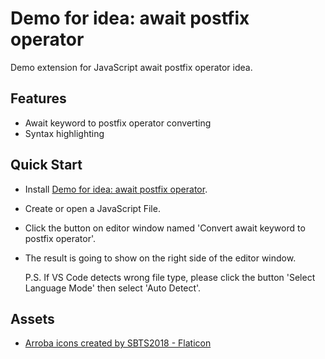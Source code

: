 # Demo for idea: await postfix operator
Demo extension for JavaScript await postfix operator idea.  
  
**Features**
---
* Await keyword to postfix operator converting
* Syntax highlighting


**Quick Start**
---
* Install [Demo for idea: await postfix operator](https://marketplace.visualstudio.com/items?itemName=tzengshinfu.demo-await-postfix-operator).

* Create or open a JavaScript File.

* Click the button on editor window named 'Convert await keyword to postfix operator'.

* The result is going to show on the right side of the editor window.

  P.S. If VS Code detects wrong file type, please click the button 'Select Language Mode' then select 'Auto Detect'.

**Assets**
---
* [Arroba icons created by SBTS2018 - Flaticon](https://www.flaticon.com/free-icons/arroba)
